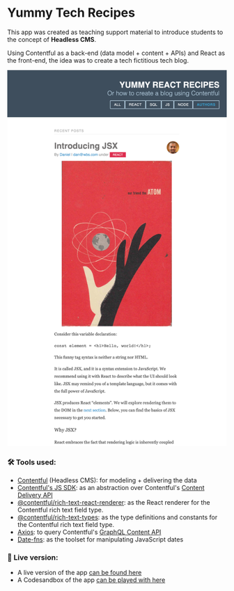# Yummy Tech Recipes

This app was created as teaching support material to introduce students to the concept of **Headless CMS**. 

Using Contentful as a back-end (data model + content + APIs) and React as the front-end, the idea was to create a tech fictitious tech blog.

![Yummy Tech Recipes](https://raw.githubusercontent.com/MyElectricSheep/Contentful-React-Blog/main/yummy.png)

### 🛠️ Tools used:

- [Contentful](https://www.contentful.com/) (Headless CMS): for modeling + delivering the data
- [Contentful's JS SDK](https://contentful.github.io/contentful.js/contentful/9.1.28/): as an abstraction over Contentful's [Content Delivery API](https://www.contentful.com/developers/docs/references/content-delivery-api/)
- [@contentful/rich-text-react-renderer](https://www.npmjs.com/package/@contentful/rich-text-react-renderer): as the React renderer for the Contentful rich text field type.
- [@contentful/rich-text-types](https://www.npmjs.com/package/@contentful/rich-text-types): as the type definitions and constants for the Contentful rich text field type.
- [Axios](https://www.npmjs.com/package/axios): to query Contentful's [GraphQL Content API](https://www.contentful.com/developers/docs/references/graphql/)
- [Date-fns](https://date-fns.org/): as the toolset for manipulating JavaScript dates


### 🚀 Live version:

- A live version of the app [can be found here](https://yummy-tech-recipes.netlify.app/)
- A Codesandbox of the app [can be played with here](https://codesandbox.io/s/contentful-blog-correction-f57mb?file=/src/App.js)
